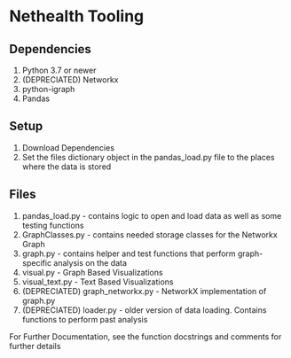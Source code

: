 # Nethealth Tooling

## Dependencies
1. Python 3.7 or newer
2. (DEPRECIATED) Networkx
3. python-igraph
3. Pandas

## Setup
1. Download Dependencies
2. Set the files dictionary object in the pandas_load.py file to the places where the data is stored

## Files
1. pandas_load.py - contains logic to open and load data as well as some testing functions
2. GraphClasses.py - contains needed storage classes for the Networkx Graph
3. graph.py - contains helper and test functions that perform graph-specific analysis on the data
5. visual.py - Graph Based Visualizations
6. visual_text.py - Text Based Visualizations
7. (DEPRECIATED) graph_networkx.py - NetworkX implementation of graph.py
4. (DEPRECIATED) loader.py - older version of data loading. Contains functions to perform past analysis

For Further Documentation, see the function docstrings and comments for further details
